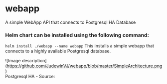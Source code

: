 # webapp
A simple WebApp API that connects to Postgresql HA Database

### Helm chart can be installed using the following command: 
```helm install ./webapp --name webapp```
This installs a simple webapp that connects to a highly available Postgresql database. 

![Image description] (https://github.com/JudewinVJ/webapp/blob/master/SimpleArchitecture.png)	
Postgresql HA - Source: 
